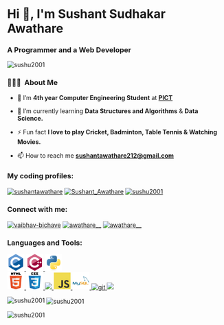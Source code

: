 <h1 >Hi 👋, I'm Sushant Sudhakar Awathare</h1>
<h3 >A Programmer and a Web Developer</h3>

<p align="left"> <img src="https://komarev.com/ghpvc/?username=sushu2001&label=Profile%20views&color=0e75b6&style=flat" alt="sushu2001" /> </p>

### 👨🏻‍💻 &nbsp;About Me 

- 🔭 I’m **4th year Computer Engineering Student** at [**PICT**](https://pict.edu/)<a target="blank">

- 🌱 I’m currently learning **Data Structures and Algorithms** & **Data Science.**

- ⚡ Fun fact **I love to play Cricket, Badminton, Table Tennis & Watching Movies.**

- 📫 How to reach me **sushantawathare212@gmail.com**

<h3 align="left">My coding profiles:</h3>
<p align="left">
<a href="https://leetcode.com/underRater/" target="blank"><img align="center" src="https://raw.githubusercontent.com/rahuldkjain/github-profile-readme-generator/master/src/images/icons/Social/leet-code.svg" alt="sushantawathare" height="30" width="40" /></a>
<a href="https://www.hackerrank.com/sushantawathare1?hr_r=1" target="blank"><img align="center" src="https://raw.githubusercontent.com/rahuldkjain/github-profile-readme-generator/master/src/images/icons/Social/hackerrank.svg" alt="Sushant_Awathare" height="30" width="40" /></a>
<a href="https://auth.geeksforgeeks.org/user/sushu/practice" target="blank"><img align="center" src="https://raw.githubusercontent.com/rahuldkjain/github-profile-readme-generator/master/src/images/icons/Social/geeks-for-geeks.svg" alt="sushu2001" height="30" width="40" /></a>
</p>

<h3 align="left">Connect with me:</h3>
<p align="left">
<a href="https://www.linkedin.com/in/sushant-awathare-9235461b7/" target="blank"><img align="center" src="https://raw.githubusercontent.com/rahuldkjain/github-profile-readme-generator/master/src/images/icons/Social/linked-in-alt.svg" alt="vaibhav-bichave" height="30" width="40" /></a>
<a href="https://www.instagram.com/sushant_awathare/" target="blank"><img align="center" src="https://raw.githubusercontent.com/rahuldkjain/github-profile-readme-generator/master/src/images/icons/Social/instagram.svg" alt="awathare__" height="30" width="40" /></a>
<a href="https://www.facebook.com/sushant.awathare/" target="blank"><img align="center" src="https://raw.githubusercontent.com/rahuldkjain/github-profile-readme-generator/master/src/images/icons/Social/facebook.svg" alt="awathare__" height="30" width="40" /></a>
</p>



<h3 align="left">Languages and Tools:</h3>
<p align="left"> 
<a href="https://www.cprogramming.com/" target="_blank"> <img src="https://raw.githubusercontent.com/devicons/devicon/master/icons/c/c-original.svg" alt="c" width="40" height="40"/> </a> 
<a href="https://www.w3schools.com/cpp/" target="_blank"> <img src="https://raw.githubusercontent.com/devicons/devicon/master/icons/cplusplus/cplusplus-original.svg" alt="cplusplus" width="40" height="40"/> </a> 
<a href="https://www.python.org" target="_blank"> <img src="https://raw.githubusercontent.com/devicons/devicon/master/icons/python/python-original.svg" alt="python" width="40" height="40"/> </a>
<br>
<a href="https://www.w3.org/html/" target="_blank"> <img src="https://raw.githubusercontent.com/devicons/devicon/master/icons/html5/html5-original-wordmark.svg" alt="html5" width="40" height="40"/> </a>   
<a href="https://www.w3schools.com/css/" target="_blank"> <img src="https://raw.githubusercontent.com/devicons/devicon/master/icons/css3/css3-original-wordmark.svg" alt="css3" width="40" height="40"/> </a> 
  <a href="https://getbootstrap.com" target="_blank"> 
      <img src="https://img.icons8.com/color/48/000000/bootstrap.png"/> 
    </a> 
<a href="https://developer.mozilla.org/en-US/docs/Web/JavaScript" target="_blank"> <img src="https://raw.githubusercontent.com/devicons/devicon/master/icons/javascript/javascript-original.svg" alt="javascript" width="40" height="40"/> </a> 
<a href="https://www.mysql.com/" target="_blank"> <img src="https://raw.githubusercontent.com/devicons/devicon/master/icons/mysql/mysql-original-wordmark.svg" alt="mysql" width="40" height="40"/> </a> 
<a href="https://git-scm.com/" target="_blank"> <img src="https://www.vectorlogo.zone/logos/git-scm/git-scm-icon.svg" alt="git" width="40" height="40"/> </a>
   <a href="https://code.visualstudio.com/" target="_blank">
      <img src="https://img.icons8.com/color/48/000000/visual-studio-code-2019.png"/>
    </a>
</p>


<p><img align="left" src="https://github-readme-stats.vercel.app/api/top-langs?username=sushu2001&show_icons=true&locale=en&layout=compact" alt="sushu2001" /></p>

<p>&nbsp;<img align="center" src="https://github-readme-stats.vercel.app/api?username=sushu2001&show_icons=true&locale=en" alt="sushu2001" /></p>

<p><img align="center" src="https://github-readme-streak-stats.herokuapp.com/?user=sushu2001&" alt="sushu2001" /></p>
